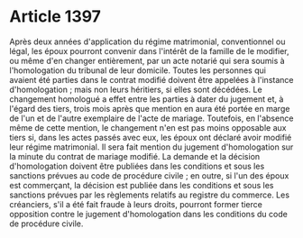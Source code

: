 # Article 1397

Après deux années d'application du régime matrimonial, conventionnel ou légal, les époux pourront convenir dans l'intérêt de la famille de le modifier, ou même d'en changer entièrement, par un acte notarié qui sera soumis à l'homologation du tribunal de leur domicile.   Toutes les personnes qui avaient été parties dans le contrat modifié doivent être appelées à l'instance d'homologation ; mais non leurs héritiers, si elles sont décédées.   Le changement homologué a effet entre les parties à dater du jugement et, à l'égard des tiers, trois mois après que mention en aura été portée en marge de l'un et de l'autre exemplaire de l'acte de mariage. Toutefois, en l'absence même de cette mention, le changement n'en est pas moins opposable aux tiers si, dans les actes passés avec eux, les époux ont déclaré avoir modifié leur régime matrimonial.   Il sera fait mention du jugement d'homologation sur la minute du contrat de mariage modifié.   La demande et la décision d'homologation doivent être publiées dans les conditions et sous les sanctions prévues au code de procédure civile ; en outre, si l'un des époux est commerçant, la décision est publiée dans les conditions et sous les sanctions prévues par les règlements relatifs au registre du commerce.   Les créanciers, s'il a été fait fraude à leurs droits, pourront former tierce opposition contre le jugement d'homologation dans les conditions du code de procédure civile.